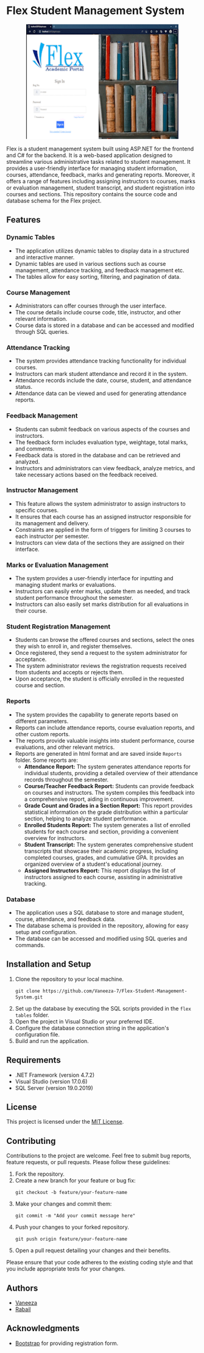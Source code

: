 # Flex Student Management System

<p align="center">
  <img src="https://github.com/Vaneeza-7/Flex-Student-Managament-System/blob/main/videoWalkthrough_AdobeExpress%20(2).gif" alt="Demo" width="400" height="300" />
</p>

Flex is a student management system built using ASP.NET for the frontend and C# for the backend. It is a web-based application designed to streamline various administrative tasks related to student management. It provides a user-friendly interface for managing student information, courses, attendance, feedback, marks and generating reports.  Moreover, it offers a range of features including assigning instructors to courses, marks or evaluation management, student transcript, and student registration into courses and sections. This repository contains the source code and database schema for the Flex project.

## Features

### Dynamic Tables
- The application utilizes dynamic tables to display data in a structured and interactive manner.
- Dynamic tables are used in various sections such as course management, attendance tracking, and feedback management etc.
- The tables allow for easy sorting, filtering, and pagination of data.

### Course Management
- Administrators can offer courses through the user interface.
- The course details include course code, title, instructor, and other relevant information.
- Course data is stored in a database and can be accessed and modified through SQL queries.

### Attendance Tracking
- The system provides attendance tracking functionality for individual courses.
- Instructors can mark student attendance and record it in the system.
- Attendance records include the date, course, student, and attendance status.
- Attendance data can be viewed and used for generating attendance reports.

### Feedback Management
- Students can submit feedback on various aspects of the courses and instructors.
- The feedback form includes evaluation type, weightage, total marks, and comments.
- Feedback data is stored in the database and can be retrieved and analyzed.
- Instructors and administrators can view feedback, analyze metrics, and take necessary actions based on the feedback received.

### Instructor Management
- This feature allows the system administrator to assign instructors to specific courses.
-  It ensures that each course has an assigned instructor responsible for its management and delivery.
-  Constraints are applied in the form of triggers for limiting 3 courses to each instructor per semester.
-  Instructors can view data of the sections they are assigned on their interface.

### Marks or Evaluation Management
- The system provides a user-friendly interface for inputting and managing student marks or evaluations. 
- Instructors can easily enter marks, update them as needed, and track student performance throughout the semester.
- Instructors can also easily set marks distribution for all evaluations in their course.

### Student Registration Management
- Students can browse the offered courses and sections, select the ones they wish to enroll in, and register themselves. 
- Once registered, they send a request to the system administrator for acceptance.
- The system administrator reviews the registration requests received from students and accepts or rejects them. 
- Upon acceptance, the student is officially enrolled in the requested course and section.

### Reports
- The system provides the capability to generate reports based on different parameters.
- Reports can include attendance reports, course evaluation reports, and other custom reports.
- The reports provide valuable insights into student performance, course evaluations, and other relevant metrics.
- Reports are generated in html format and are saved inside `Reports` folder. Some reports are:
  - **Attendance Report:** The system generates attendance reports for individual students, providing a detailed overview of their attendance records throughout the semester.
  - **Course/Teacher Feedback Report:** Students can provide feedback on courses and instructors. The system compiles this feedback into a comprehensive report, aiding in continuous improvement.
  - **Grade Count and Grades in a Section Report:** This report provides statistical information on the grade distribution within a particular section, helping to analyze student performance.
  - **Enrolled Students Report:** The system generates a list of enrolled students for each course and section, providing a convenient overview for instructors.
  - **Student Transcript:** The system generates comprehensive student transcripts that showcase their academic progress, including completed courses, grades, and cumulative GPA. It provides an organized overview of a student's educational journey.
  - **Assigned Instructors Report:** This report displays the list of instructors assigned to each course, assisting in administrative tracking.
  
### Database
- The application uses a SQL database to store and manage student, course, attendance, and feedback data.
- The database schema is provided in the repository, allowing for easy setup and configuration.
- The database can be accessed and modified using SQL queries and commands.

## Installation and Setup
1. Clone the repository to your local machine.
   ```shell
   git clone https://github.com/Vaneeza-7/Flex-Student-Management-System.git
2. Set up the database by executing the SQL scripts provided in the `flex tables` folder.
3. Open the project in Visual Studio or your preferred IDE.
4. Configure the database connection string in the application's configuration file.
5. Build and run the application.

## Requirements
- .NET Framework (version 4.7.2)
- Visual Studio (version 17.0.6)
- SQL Server (version 19.0.2019)

## License
This project is licensed under the [MIT License](LICENSE).

## Contributing
Contributions to the project are welcome. Feel free to submit bug reports, feature requests, or pull requests. 
Please follow these guidelines:
1. Fork the repository.
2. Create a new branch for your feature or bug fix:
   ```shell
   git checkout -b feature/your-feature-name
3. Make your changes and commit them:
   ```shell
   git commit -m "Add your commit message here"
4. Push your changes to your forked repository.
    ```shell
    git push origin feature/your-feature-name
5. Open a pull request detailing your changes and their benefits.

Please ensure that your code adheres to the existing coding style and that you include appropriate tests for your changes.
 
## Authors
- [Vaneeza](https://github.com/Vaneeza-7)
- [Rabail](https://github.com/Rabail-RN)

## Acknowledgments
- [Bootstrap](https://getbootstrap.com/) for providing registration form.

